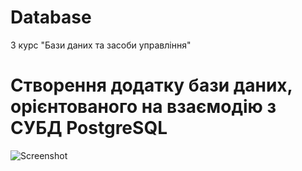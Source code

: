 # Database
3 курс "Бази даних та засоби управління"
# Створення додатку бази даних, орієнтованого на взаємодію з СУБД PostgreSQL
![Screenshot](https://github.com/Stetsiurenko-Illia/Database/blob/main/lab1/%D0%93%D1%80%D0%B0%D1%84%D1%96%D1%87%D0%BD%D0%B8%D0%B9%20%D0%B2%D0%B8%D0%B3%D0%BB%D1%8F%D0%B4%20%D0%B4%D1%96%D0%B0%D0%B3%D1%80%D0%B0%D0%BC%D0%B8.png)
